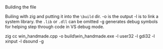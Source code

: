 Building the file


Builing with zig and putting it into the `\build` dir.
-o is the output
-l is to link a system library. the `.lib` or `.dll` can be omitted
-g generates debug symbols for helping step through code in VS debug mode.

zig cc win_handmade.cpp -o build\win_handmade.exe -l user32 -l gdi32 -l xinput -l dsound -g

